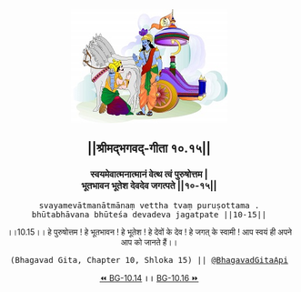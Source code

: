 <center><img src="../../asset/BG.png" alt="#API #bhagavadgitaapi #slok #nodejs #js #api #gitaapi #krishna #hinduism #vedic #ISKCON #shreemadbhagavadgita #technology"/>
<h2>||श्रीमद्‍भगवद्‍-गीता १०.१५||</h2>
<h3>स्वयमेवात्मनात्मानं वेत्थ त्वं पुरुषोत्तम |<br/>भूतभावन भूतेश देवदेव जगत्पते ||१०-१५||</h3>
<pre>svayamevātmanātmānaṃ vettha tvaṃ puruṣottama .<br/>bhūtabhāvana bhūteśa devadeva jagatpate ||10-15||</pre>
<p>।।10.15।। हे पुरुषोत्तम ! हे भूतभावन ! हे भूतेश ! हे देवों के देव ! हे जगत् के स्वामी ! आप स्वयं ही अपने आप को जानते हैं।।</p>
<pre>(Bhagavad Gita, Chapter 10, Shloka 15) || <a href="https://twitter.com/bhagavadgitaapi">@BhagavadGitaApi</a></pre><a href="../../10/14">⏪  BG-10.14</a><b>        ।।        </b><a href="../../10/16">BG-10.16  ⏩</a></center>